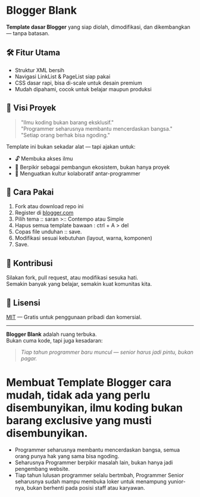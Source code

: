 # Blogger Blank

**Template dasar Blogger** yang siap diolah, dimodifikasi, dan dikembangkan — tanpa batasan.

## 🛠️ Fitur Utama
- Struktur XML bersih
- Navigasi LinkList & PageList siap pakai
- CSS dasar rapi, bisa di-scale untuk desain premium
- Mudah dipahami, cocok untuk belajar maupun produksi

## 🎯 Visi Proyek

> "Ilmu koding bukan barang eksklusif."  
> "Programmer seharusnya membantu mencerdaskan bangsa."  
> "Setiap orang berhak bisa ngoding."

Template ini bukan sekadar alat — tapi ajakan untuk:
- 🔓 Membuka akses ilmu
- 🧠 Berpikir sebagai pembangun ekosistem, bukan hanya proyek
- 🤝 Menguatkan kultur kolaboratif antar-programmer

## 🧰 Cara Pakai
1. Fork atau download repo ini
2. Register di [blogger.com](https:blogger.com)
3. Pilih tema :: saran >:: Contempo atau Simple
4. Hapus semua template bawaan : ctrl + A > del
5. Copas file unduhan :: save. 
6. Modifikasi sesuai kebutuhan (layout, warna, komponen)
7. Save.

## 🙌 Kontribusi
Silakan fork, pull request, atau modifikasi sesuka hati.  
Semakin banyak yang belajar, semakin kuat komunitas kita.

## 🔖 Lisensi
[MIT](LICENSE) — Gratis untuk penggunaan pribadi dan komersial.

---

**Blogger Blank** adalah ruang terbuka.  
Bukan cuma kode, tapi juga kesadaran:  
> *Tiap tahun programmer baru muncul — senior harus jadi pintu, bukan pagar.*


# Membuat Template Blogger cara mudah, tidak ada yang perlu disembunyikan, ilmu koding bukan barang exclusive yang musti disembunyikan.
- Programmer seharusnya membantu mencerdaskan bangsa, semua orang punya hak yang sama bisa ngoding.
- Seharusnya Programmer berpikir masalah lain, bukan hanya jadi pengembang website.
- Tiap tahun lulusan programmer selalu bertmbah, Programmer Senior seharusnya sudah mampu membuka loker untuk menampung yunior-nya, bukan berhenti pada posisi staff atau karyawan.
